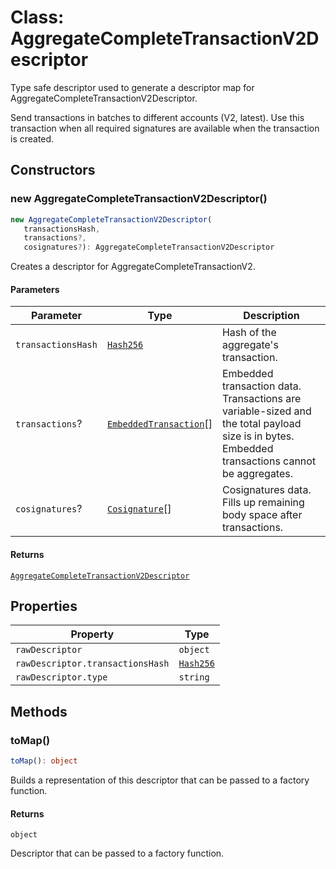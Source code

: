 # Class: AggregateCompleteTransactionV2Descriptor

Type safe descriptor used to generate a descriptor map for AggregateCompleteTransactionV2Descriptor.

Send transactions in batches to different accounts (V2, latest).
Use this transaction when all required signatures are available when the transaction is created.

## Constructors

### new AggregateCompleteTransactionV2Descriptor()

```ts
new AggregateCompleteTransactionV2Descriptor(
   transactionsHash, 
   transactions?, 
   cosignatures?): AggregateCompleteTransactionV2Descriptor
```

Creates a descriptor for AggregateCompleteTransactionV2.

#### Parameters

| Parameter | Type | Description |
| ------ | ------ | ------ |
| `transactionsHash` | [`Hash256`](../../../../core/classes/Hash256.md) | Hash of the aggregate's transaction. |
| `transactions`? | [`EmbeddedTransaction`](../../models/classes/EmbeddedTransaction.md)[] | Embedded transaction data. Transactions are variable-sized and the total payload size is in bytes. Embedded transactions cannot be aggregates. |
| `cosignatures`? | [`Cosignature`](../../models/classes/Cosignature.md)[] | Cosignatures data. Fills up remaining body space after transactions. |

#### Returns

[`AggregateCompleteTransactionV2Descriptor`](AggregateCompleteTransactionV2Descriptor.md)

## Properties

| Property | Type |
| ------ | ------ |
| <a id="rawdescriptor"></a> `rawDescriptor` | `object` |
| `rawDescriptor.transactionsHash` | [`Hash256`](../../../../core/classes/Hash256.md) |
| `rawDescriptor.type` | `string` |

## Methods

### toMap()

```ts
toMap(): object
```

Builds a representation of this descriptor that can be passed to a factory function.

#### Returns

`object`

Descriptor that can be passed to a factory function.
